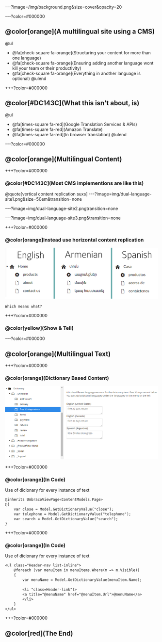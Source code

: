 ---?image=/img/background.png&size=cover&opacity=20

---?color=#000000
## @color[orange](A multilingual site using a CMS)

@ul
 - @fa[check-square fa-orange](Structuring your content for more than one language)
 - @fa[check-square fa-orange](Ensuring adding another language wont kill your team or their productivity)
 - @fa[check-square fa-orange](Everything in another language is optional)
@ulend

+++?color=#000000
## @color[#DC143C](What this isn't about, is)

@ul
 - @fa[times-square fa-red](Google Translation Services & APIs)
 - @fa[times-square fa-red](Amazon Translate)
 - @fa[times-square fa-red](In browser translation)
@ulend

---?color=#000000
## @color[orange](Multilingual Content)

+++?color=#000000
### @color[#DC143C](Most CMS implementions are like this)
@quote[vertical content replication suxs]
---?image=img/dual-language-site1.png&size=50em&transition=none

---?image=img/dual-language-site2.pngtransition=none

---?image=img/dual-language-site3.png&transition=none

+++?color=#000000
### @color[orange]Instead use horizontal content replication

![Logo](img/dual-language-site.png)

    Which means what?

+++?color=#000000
### @color[yellow](Show & Tell)

---?color=#000000
## @color[orange](Multilingual Text)

+++?color=#000000
### @color[orange](Dictionary Based Content)

![Logo](img/language.png)


+++?color=#000000
### @color[orange](In Code)

Use of dicionary for every instance of text
```
@inherits UmbracoViewPage<ContentModels.Page>
@{
    var close = Model.GetDictionaryValue("close");
    var telephone = Model.GetDictionaryValue("telephone");
    var search = Model.GetDictionaryValue("search");
}
```

+++?color=#000000
### @color[orange](In Code)

Use of dicionary for every instance of text
```
<ul class="Header-nav list-inline">
    @foreach (var menuItem in menuItems.Where(m => m.Visible))
    {
        var menuName = Model.GetDictionaryValue(menuItem.Name);

        <li "class=Header-link")>
        <a title="@menuName" href="@menuItem.Url">@menuName</a>
        </li>
    }
</ul>
```

+++?color=#000000
## @color[red](The End)
